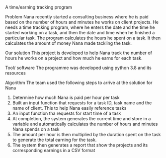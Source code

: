 
A time/earning tracking program

Problem
Nana recently started a consulting business where he is paid based on the number of hours and minutes he works on client projects.
He needs a time tracking program, where he enters the date and the time he started working on a task, and then the date and time when he finished a particular task. 
The program calculates the hours he spent on a task. It then calculates the amount of money Nana made tackling the task.

Our solution
This project is developed to help Nana track the number of hours he works on a project and how much he earns for each task.

Tool/ software
The programme was developed using python 3.8 and its resources 

Algorithm
The team used the  following steps to arrive at the solution for Nana

1. Determine how much Nana is paid per hour per task
2. Built an input function that requests for a task ID, task name and the name of client. This to help Nana easily reference tasks
3. An input function tha requests for start time of a task
4. At completion, the system generates the current time and store in a variable and automatically calculates the number of hours and minutes Nana spends on a task
5. The amount per hour is then multiplied by the duration spent on the task to generate the total earning for the task.
6. The system then generates a report that show the projects and its corresponding earnings in a CSV format






 




